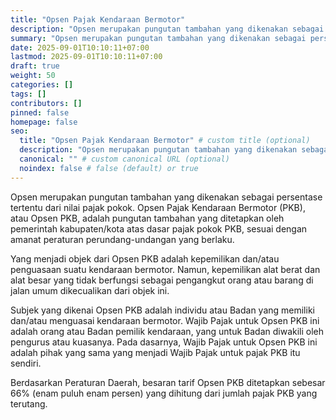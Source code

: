 ```yaml
---
title: "Opsen Pajak Kendaraan Bermotor"
description: "Opsen merupakan pungutan tambahan yang dikenakan sebagai persentase tertentu dari nilai pajak pokok. Opsen Pajak Kendaraan Bermotor (PKB), atau Opsen PKB, adalah pungutan tambahan yang ditetapkan oleh pemerintah kabupaten/kota atas dasar pajak pokok PKB, sesuai dengan amanat peraturan perundang-undangan yang berlaku."
summary: "Opsen merupakan pungutan tambahan yang dikenakan sebagai persentase tertentu dari nilai pajak pokok. Opsen Pajak Kendaraan Bermotor (PKB), atau Opsen PKB, adalah pungutan tambahan yang ditetapkan oleh pemerintah kabupaten/kota atas dasar pajak pokok PKB, sesuai dengan amanat peraturan perundang-undangan yang berlaku."
date: 2025-09-01T10:10:11+07:00
lastmod: 2025-09-01T10:10:11+07:00
draft: true
weight: 50
categories: []
tags: []
contributors: []
pinned: false
homepage: false
seo:
  title: "Opsen Pajak Kendaraan Bermotor" # custom title (optional)
  description: "Opsen merupakan pungutan tambahan yang dikenakan sebagai persentase tertentu dari nilai pajak pokok. Opsen Pajak Kendaraan Bermotor (PKB), atau Opsen PKB, adalah pungutan tambahan yang ditetapkan oleh pemerintah kabupaten/kota atas dasar pajak pokok PKB, sesuai dengan amanat peraturan perundang-undangan yang berlaku." # custom description (recommended)
  canonical: "" # custom canonical URL (optional)
  noindex: false # false (default) or true
---
```


Opsen merupakan pungutan tambahan yang dikenakan sebagai persentase tertentu dari nilai pajak pokok. Opsen Pajak Kendaraan Bermotor (PKB), atau Opsen PKB, adalah pungutan tambahan yang ditetapkan oleh pemerintah kabupaten/kota atas dasar pajak pokok PKB, sesuai dengan amanat peraturan perundang-undangan yang berlaku.

Yang menjadi objek dari Opsen PKB adalah kepemilikan dan/atau penguasaan suatu kendaraan bermotor. Namun, kepemilikan alat berat dan alat besar yang tidak berfungsi sebagai pengangkut orang atau barang di jalan umum dikecualikan dari objek ini.

Subjek yang dikenai Opsen PKB adalah individu atau Badan yang memiliki dan/atau menguasai kendaraan bermotor. Wajib Pajak untuk Opsen PKB ini adalah orang atau Badan pemilik kendaraan, yang untuk Badan diwakili oleh pengurus atau kuasanya. Pada dasarnya, Wajib Pajak untuk Opsen PKB ini adalah pihak yang sama yang menjadi Wajib Pajak untuk pajak PKB itu sendiri.

Berdasarkan Peraturan Daerah, besaran tarif Opsen PKB ditetapkan sebesar 66% (enam puluh enam persen) yang dihitung dari jumlah pajak PKB yang terutang.
